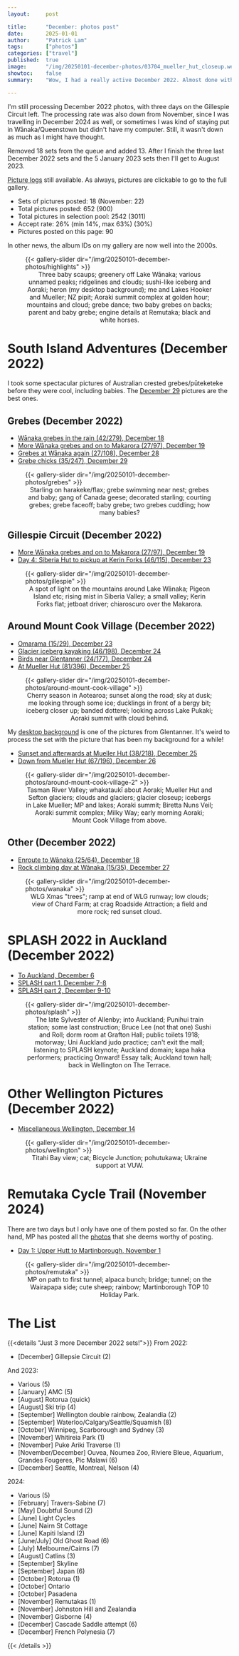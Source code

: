 ```yaml
---
layout:     post

title:      "December: photos post"
date:       2025-01-01
author:     "Patrick Lam"
tags:       ["photos"]
categories: ["travel"]
published:  true
image:      "/img/20250101-december-photos/03704_mueller_hut_closeup.webp"
showtoc:    false
summary:    "Wow, I had a really active December 2022. Almost done with pictures from that month now."

---
```


<style>
.post-heading h1  { color: white; background-color: #aaa; background-color: rgba(192,192,192,0.8); padding: 0.5em; text-shadow: 2px 2px 2px grey; }
.meta { color: white; }
</style>

I'm still processing December 2022 photos, with three days on the Gillespie Circuit left. The processing rate was also down from November, since I was travelling in December 2024 as well, or sometimes I was kind of staying put in Wānaka/Queenstown but didn't have my computer. Still, it wasn't down as much as I might have thought.

Removed 18 sets from the queue and added 13. After I finish the three last December 2022 sets and the 5 January 2023 sets then I'll get to August 2023.

[Picture
logs](https://www.github.com/patricklam/picture-processing-logs) still
available. As always, pictures are clickable to go to the full gallery. 

* Sets of pictures posted: 18 (November: 22)
* Total pictures posted: 652 (900)
* Total pictures in selection pool: 2542 (3011)
* Accept rate: 26% (min 14%, max 63%) (30%)
* Pictures posted on this page: 90

In other news, the album IDs on my gallery are now well into the 2000s.

<figure>
{{< gallery-slider dir="/img/20250101-december-photos/highlights" >}}
<figcaption style="text-align:center">Three baby scaups; greenery off Lake Wānaka; various unnamed peaks; ridgelines and clouds; sushi-like iceberg and Aoraki; heron (my desktop background); me and Lakes Hooker and Mueller; NZ pipit; Aoraki summit complex at golden hour; mountains and cloud; grebe dance; two baby grebes on backs; parent and baby grebe; engine details at Remutaka; black and white horses.</figcaption>
</figure>

# South Island Adventures (December 2022)

I took some spectacular pictures of Australian crested grebes/pūteketeke before they were cool, including babies.
The [December 29](https://gallery.patricklam.ca/index.php?/category/2012) pictures are the best ones.

## Grebes (December 2022)

* [Wānaka grebes in the rain (42/279), December 18](https://gallery.patricklam.ca/index.php?/category/2007)
* [More Wānaka grebes and on to Makarora (27/97), December 19](https://gallery.patricklam.ca/index.php?/category/2010)
* [Grebes at Wānaka again (27/108), December 28](https://gallery.patricklam.ca/index.php?/category/2013)
* [Grebe chicks (35/247), December 29](https://gallery.patricklam.ca/index.php?/category/2012)

<figure>
{{< gallery-slider dir="/img/20250101-december-photos/grebes" >}}
<figcaption style="text-align:center">Starling on harakeke/flax; grebe swimming near nest; grebes and baby; gang of Canada geese; decorated starling; courting grebes; grebe faceoff; baby grebe; two grebes cuddling; how many babies?</figcaption>
</figure>


## Gillespie Circuit (December 2022)

* [More Wānaka grebes and on to Makarora (27/97), December 19](https://gallery.patricklam.ca/index.php?/category/2010)
* [Day 4: Siberia Hut to pickup at Kerin Forks (46/115), December 23](https://gallery.patricklam.ca/index.php?/category/2020)

<figure>
{{< gallery-slider dir="/img/20250101-december-photos/gillespie" >}}
<figcaption style="text-align:center">A spot of light on the mountains around Lake Wānaka; Pigeon Island etc; rising mist in Siberia Valley; a small valley; Kerin Forks flat; jetboat driver; chiaroscuro over the Makarora.</figcaption>
</figure>

## Around Mount Cook Village (December 2022)

* [Omarama (15/29), December 23](https://gallery.patricklam.ca/index.php?/category/2019)
* [Glacier iceberg kayaking (46/198), December 24](https://gallery.patricklam.ca/index.php?/category/2017)
* [Birds near Glentanner (24/177), December 24](https://gallery.patricklam.ca/index.php?/category/2018)
* [At Mueller Hut (81/396), December 25](https://gallery.patricklam.ca/index.php?/category/2001)

<figure>
{{< gallery-slider dir="/img/20250101-december-photos/around-mount-cook-village" >}}
<figcaption style="text-align:center">Cherry season in Aotearoa; sunset along the road; sky at dusk; me looking through some ice; ducklings in front of a bergy bit; iceberg closer up; banded dotterel; looking across Lake Pukaki; Aoraki summit with cloud behind.</figcaption>
</figure>

My [desktop background](https://gallery.patricklam.ca/picture.php?/33208/category/2018) is one of the pictures from Glentanner. It's weird to process the set with the picture that has been my background for a while!

* [Sunset and afterwards at Mueller Hut (38/218), December 25](https://gallery.patricklam.ca/index.php?/category/2008)
* [Down from Mueller Hut (67/196), December 26](https://gallery.patricklam.ca/index.php?/category/2011)

<figure>
{{< gallery-slider dir="/img/20250101-december-photos/around-mount-cook-village-2" >}}
<figcaption style="text-align:center">Tasman River Valley; whakataukī about Aoraki; Mueller Hut and Sefton glaciers; clouds and glaciers; glacier closeup; icebergs in Lake Mueller; MP and lakes; Aoraki summit; Biretta Nuns Veil; Aoraki summit complex; Milky Way; early morning Aoraki; Mount Cook Village from above.</figcaption>
</figure>


## Other (December 2022)

* [Enroute to Wānaka (25/64), December 18](https://gallery.patricklam.ca/index.php?/category/2006)
* [Rock climbing day at Wānaka (15/35), December 27](https://gallery.patricklam.ca/index.php?/category/2016)

<figure>
{{< gallery-slider dir="/img/20250101-december-photos/wanaka" >}}
<figcaption style="text-align:center">WLG Xmas "trees"; ramp at end of WLG runway; low clouds; view of Chard Farm; at crag Roadside Attraction; a field and more rock; red sunset cloud.</figcaption>
</figure>

# SPLASH 2022 in Auckland (December 2022)

* [To Auckland, December 6](https://gallery.patricklam.ca/index.php?/category/2004)
* [SPLASH part 1, December 7-8](https://gallery.patricklam.ca/index.php?/category/2003)
* [SPLASH part 2, December 9-10](https://gallery.patricklam.ca/index.php?/category/2005)

<figure>
{{< gallery-slider dir="/img/20250101-december-photos/splash" >}}
<figcaption style="text-align:center">The late Sylvester of Allenby; into Auckland; Punihui train station; some last construction; Bruce Lee (not that one) Sushi and Roll; dorm room at Grafton Hall; public toilets 1918; motorway; Uni Auckland judo practice; can't exit the mall; listening to SPLASH keynote; Auckland domain; kapa haka performers; practicing Onward! Essay talk; Auckland town hall; back in Wellington on The Terrace.</figcaption>
</figure>

# Other Wellington Pictures (December 2022)

* [Miscellaneous Wellington, December 14](https://gallery.patricklam.ca/index.php?/category/1609)

<figure>
{{< gallery-slider dir="/img/20250101-december-photos/wellington" >}}
<figcaption style="text-align:center">Titahi Bay view; cat; Bicycle Junction; pohutukawa; Ukraine support at VUW.</figcaption>
</figure>

# Remutaka Cycle Trail (November 2024)

There are two days but I only have one of them posted so far. On the other hand, MP has posted all the [photos](https://gallery.mpdesjardins.ca/index.php?/category/50) that she deems worthy of posting.

* [Day 1: Upper Hutt to Martinborough, November 1](https://gallery.patricklam.ca/index.php?/category/2015)

<figure>
{{< gallery-slider dir="/img/20250101-december-photos/remutaka" >}}
<figcaption style="text-align:center">MP on path to first tunnel; alpaca bunch; bridge; tunnel; on the Wairapapa side; cute sheep; rainbow; Martinborough TOP 10 Holiday Park.</figcaption>
</figure>

# The List

{{<details "Just 3 more December 2022 sets!">}}
From 2022:
* [December] Gillepsie Circuit (2)

And 2023:
* Various (5)
* [January] AMC (5)
* [August] Rotorua (quick)
* [August] Ski trip (4)
* [September] Wellington double rainbow, Zealandia (2)
* [September] Waterloo/Calgary/Seattle/Squamish (8)
* [October] Winnipeg, Scarborough and Sydney (3)
* [November] Whitireia Park (1)
* [November] Puke Ariki Traverse (1)
* [November/December] Ouvea, Noumea Zoo, Riviere Bleue, Aquarium, Grandes Fougeres, Pic Malawi (6)
* [December] Seattle, Montreal, Nelson (4)

2024:
* Various (5)
* [February] Travers-Sabine (7)
* [May] Doubtful Sound (2)
* [June] Light Cycles
* [June] Nairn St Cottage
* [June] Kapiti Island (2)
* [June/July] Old Ghost Road (6)
* [July] Melbourne/Cairns (7)
* [August] Catlins (3)
* [September] Skyline
* [September] Japan (6)
* [October] Rotorua (1)
* [October] Ontario
* [October] Pasadena
* [November] Remutakas (1)
* [November] Johnston Hill and Zealandia
* [November] Gisborne (4)
* [December] Cascade Saddle attempt (6)
* [December] French Polynesia (7)

{{< /details >}}
